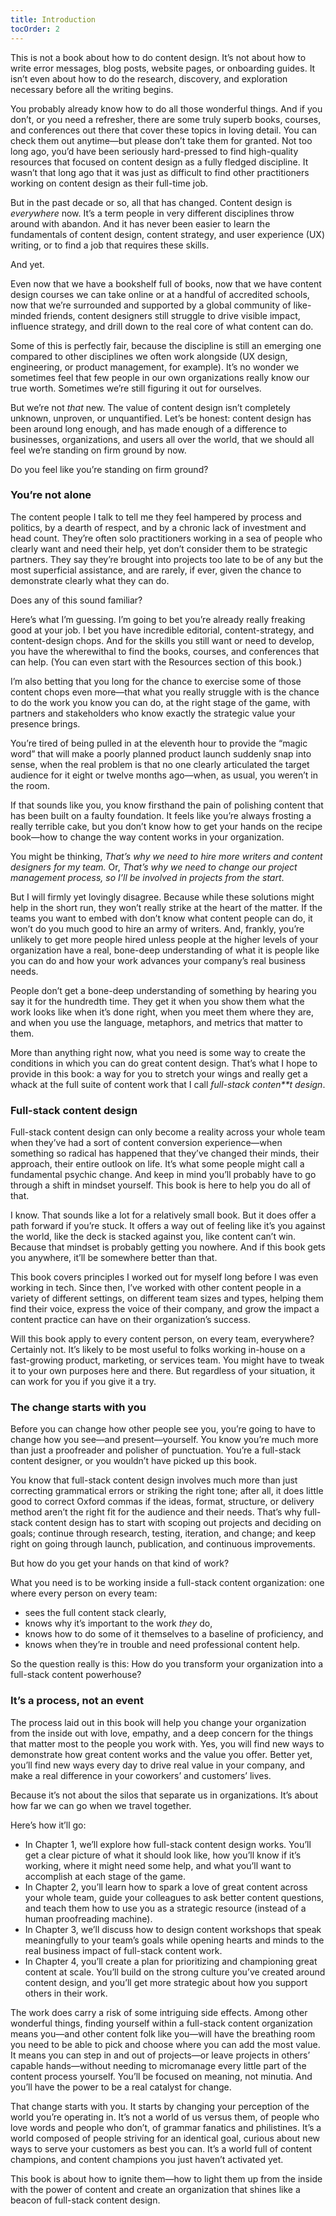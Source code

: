 ```yaml
---
title: Introduction
tocOrder: 2
---
```

This is not a book about how to do content design. It’s not about how to write error messages, blog posts, website pages, or onboarding guides. It isn’t even about how to do the research, discovery, and exploration necessary before all the writing begins.

You probably already know how to do all those wonderful things. And if you don’t, or you need a refresher, there are some truly superb books, courses, and conferences out there that cover these topics in loving detail. You can check them out anytime—but please don’t take them for granted. Not too long ago, you’d have been seriously hard-pressed to find high-quality resources that focused on content design as a fully fledged discipline. It wasn’t that long ago that it was just as difficult to find other practitioners working on content design as their full-time job.

But in the past decade or so, all that has changed. Content design is *everywhere* now. It’s a term people in very different disciplines throw around with abandon. And it has never been easier to learn the fundamentals of content design, content strategy, and user experience (UX) writing, or to find a job that requires these skills.

And yet.

Even now that we have a bookshelf full of books, now that we have content design courses we can take online or at a handful of accredited schools, now that we’re surrounded and supported by a global community of like-minded friends, content designers still struggle to drive visible impact, influence strategy, and drill down to the real core of what content can do.

Some of this is perfectly fair, because the discipline is still an emerging one compared to other disciplines we often work alongside (UX design, engineering, or product management, for example). It’s no wonder we sometimes feel that few people in our own organizations really know our true worth. Sometimes we’re still figuring it out for ourselves.

But we’re not *that* new. The value of content design isn’t completely unknown, unproven, or unquantified. Let’s be honest: content design has been around long enough, and has made enough of a difference to businesses, organizations, and users all over the world, that we should all feel we’re standing on firm ground by now.

Do you feel like you’re standing on firm ground?

### You’re not alone

The content people I talk to tell me they feel hampered by process and politics, by a dearth of respect, and by a chronic lack of investment and head count. They’re often solo practitioners working in a sea of people who clearly want and need their help, yet don’t consider them to be strategic partners. They say they’re brought into projects too late to be of any but the most superficial assistance, and are rarely, if ever, given the chance to demonstrate clearly what they can do.

Does any of this sound familiar?

Here’s what I’m guessing. I’m going to bet you’re already really freaking good at your job. I bet you have incredible editorial, content-strategy, and content-design chops. And for the skills you still want or need to develop, you have the wherewithal to find the books, courses, and conferences that can help. (You can even start with the Resources section of this book.)

I’m also betting that you long for the chance to exercise some of those content chops even more—that what you really struggle with is the chance to do the work you know you can do, at the right stage of the game, with partners and stakeholders who know exactly the strategic value your presence brings.

You’re tired of being pulled in at the eleventh hour to provide the “magic word” that will make a poorly planned product launch suddenly snap into sense, when the real problem is that no one clearly articulated the target audience for it eight or twelve months ago—when, as usual, you weren’t in the room.

If that sounds like you, you know firsthand the pain of polishing content that has been built on a faulty foundation. It feels like you’re always frosting a really terrible cake, but you don’t know how to get your hands on the recipe book—how to change the way content works in your organization.

You might be thinking, *That’s why* *we need to hire more writers and content designers for my team.* Or, *That’s why we need to change our project management process, so I’ll be involved in projects from* *the* *start*.

But I will firmly yet lovingly disagree. Because while these solutions might help in the short run, they won’t really strike at the heart of the matter. If the teams you want to embed with don’t know what content people can do, it won’t do you much good to hire an army of writers. And, frankly, you’re unlikely to get more people hired unless people at the higher levels of your organization have a real, bone-deep understanding of what it is people like you can do and how your work advances your company’s real business needs.

People don’t get a bone-deep understanding of something by hearing you say it for the hundredth time. They get it when you show them what the work looks like when it’s done right, when you meet them where they are, and when you use the language, metaphors, and metrics that matter to them.

More than anything right now, what you need is some way to create the conditions in which you can do great content design. That’s what I hope to provide in this book: a way for you to stretch your wings and really get a whack at the full suite of content work that I call *full-stack conten**t design*.

### Full-stack content design

Full-stack content design can only become a reality across your whole team when they’ve had a sort of content conversion experience—when something so radical has happened that they’ve changed their minds, their approach, their entire outlook on life. It’s what some people might call a fundamental psychic change. And keep in mind you’ll probably have to go through a shift in mindset yourself. This book is here to help you do all of that.

I know. That sounds like a lot for a relatively small book. But it does offer a path forward if you’re stuck. It offers a way out of feeling like it’s you against the world, like the deck is stacked against you, like content can’t win. Because that mindset is probably getting you nowhere. And if this book gets you anywhere, it’ll be somewhere better than that.

This book covers principles I worked out for myself long before I was even working in tech. Since then, I’ve worked with other content people in a variety of different settings, on different team sizes and types, helping them find their voice, express the voice of their company, and grow the impact a content practice can have on their organization’s success.

Will this book apply to every content person, on every team, everywhere? Certainly not. It’s likely to be most useful to folks working in-house on a fast-growing product, marketing, or services team. You might have to tweak it to your own purposes here and there. But regardless of your situation, it can work for you if you give it a try.

### The change starts with you

Before you can change how other people see you, you’re going to have to change how you see—and present—yourself. You know you’re much more than just a proofreader and polisher of punctuation. You’re a full-stack content designer, or you wouldn’t have picked up this book.

You know that full-stack content design involves much more than just correcting grammatical errors or striking the right tone; after all, it does little good to correct Oxford commas if the ideas, format, structure, or delivery method aren’t the right fit for the audience and their needs. That’s why full-stack content design has to start with scoping out projects and deciding on goals; continue through research, testing, iteration, and change; and keep right on going through launch, publication, and continuous improvements.

But how do you get your hands on that kind of work?

What you need is to be working inside a full-stack content organization: one where every person on every team:

* sees the full content stack clearly,
* knows why it’s important to the work *they* do,
* knows how to do some of it themselves to a baseline of proficiency, and
* knows when they’re in trouble and need professional content help.

So the question really is this: How do you transform your organization into a full-stack content powerhouse?

### It’s a process, not an event

The process laid out in this book will help you change your organization from the inside out with love, empathy, and a deep concern for the things that matter most to the people you work with. Yes, you will find new ways to demonstrate how great content works and the value you offer. Better yet, you’ll find new ways every day to drive real value in your company, and make a real difference in your coworkers’ and customers’ lives.

Because it’s not about the silos that separate us in organizations. It’s about how far we can go when we travel together.

Here’s how it’ll go:

* In Chapter 1, we’ll explore how full-stack content design works. You’ll get a clear picture of what it should look like, how you’ll know if it’s working, where it might need some help, and what you’ll want to accomplish at each stage of the game.
* In Chapter 2, you’ll learn how to spark a love of great content across your whole team, guide your colleagues to ask better content questions, and teach them how to use you as a strategic resource (instead of a human proofreading machine).
* In Chapter 3, we’ll discuss how to design content workshops that speak meaningfully to your team’s goals while opening hearts and minds to the real business impact of full-stack content work.
* In Chapter 4, you’ll create a plan for prioritizing and championing great content at scale. You’ll build on the strong culture you’ve created around content design, and you’ll get more strategic about how you support others in their work.

The work does carry a risk of some intriguing side effects. Among other wonderful things, finding yourself within a full-stack content organization means you—and other content folk like you—will have the breathing room you need to be able to pick and choose where you can add the most value. It means you can step in and out of projects—or leave projects in others’ capable hands—without needing to micromanage every little part of the content process yourself. You’ll be focused on meaning, not minutia. And you’ll have the power to be a real catalyst for change.

That change starts with you. It starts by changing your perception of the world you’re operating in. It’s not a world of us versus them, of people who love words and people who don’t, of grammar fanatics and philistines. It’s a world composed of people striving for an identical goal, curious about new ways to serve your customers as best you can. It’s a world full of content champions, and content champions you just haven’t activated yet.

This book is about how to ignite them—how to light them up from the inside with the power of content and create an organization that shines like a beacon of full-stack content design.
